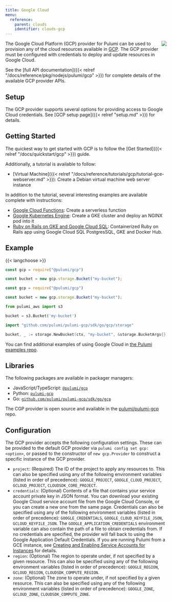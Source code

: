```yaml
---
title: Google Cloud
menu:
  reference:
    parent: clouds
    identifier: clouds-gcp
---
```


<img src="/logos/tech/gcp.svg" align="right" class="h-16 px-8 pb-4">

The Google Cloud Platform (GCP) provider for Pulumi can be used to provision any of the cloud resources available in [GCP](https://cloud.google.com/).  The GCP provider must be configured with credentials to deploy and update resources in Google Cloud.

See the [full API documentation]({{< relref "/docs/reference/pkg/nodejs/pulumi/gcp" >}}) for complete details of the available GCP provider APIs.

## Setup

The GCP provider supports several options for providing access to Google Cloud credentials.  See [GCP setup page]({{< relref "setup.md" >}}) for details.

## Getting Started

The quickest way to get started with GCP is to follow the [Get Started]({{< relref "/docs/quickstart/gcp" >}}) guide.

Additionally, a tutorial is available to follow:

* [Virtual Machine]({{< relref "/docs/reference/tutorials/gcp/tutorial-gce-webserver.md" >}}): Create a Debian virtual machine web server instance

In addition to the tutorial, several interesting examples are available complete with instructions:

* [Google Cloud Functions](https://github.com/pulumi/examples/tree/master/gcp-ts-functions): Create a serverless function
* [Google Kubernetes Engine](https://github.com/pulumi/examples/tree/master/gcp-ts-gke): Create a GKE cluster and deploy an NGINX pod into it
* [Ruby on Rails on GKE and Google Cloud SQL](https://github.com/pulumi/examples/tree/master/gcp-ts-k8s-ruby-on-rails-postgresql): Containerized Ruby on Rails app using Google Cloud SQL PostgresSQL, GKE and Docker Hub.

## Example

{{< langchoose >}}

```javascript
const gcp = require("@pulumi/gcp")

const bucket = new gcp.storage.Bucket("my-bucket");
```

```typescript
const gcp = require("@pulumi/gcp")

const bucket = new gcp.storage.Bucket("my-bucket");
```

```python
from pulumi_aws import s3

bucket = s3.Bucket('my-bucket')
```

```go
import "github.com/pulumi/pulumi-gcp/sdk/go/gcp/storage"

bucket, _ := storage.NewBucket(ctx, "my-bucket", &storage.BucketArgs{})
```

You can find additional examples of using Google Cloud in
[the Pulumi examples repo](https://github.com/pulumi/examples).

## Libraries

The following packages are available in packager managers:

* JavaScript/TypeScript: [`@pulumi/gcp`](https://www.npmjs.com/package/@pulumi/gcp)
* Python: [`pulumi-gcp`](https://pypi.org/project/pulumi-gcp/)
* Go: [`github.com/pulumi/pulumi-gcp/sdk/go/gcp`](https://github.com/pulumi/pulumi-gcp)

The CGP provider is open source and available in the [pulumi/pulumi-gcp](https://github.com/pulumi/pulumi-gcp) repo.

## Configuration

The GCP provider accepts the following configuration settings.  These can be provided to the default GCP provider via `pulumi config set gcp:<option>`, or passed to the constructor of `new gcp.Provider` to construct a specific instance of the GCP provider.

* `project`: (Required) The ID of the project to apply any resources to. This can also be specified using any of the following environment variables (listed in order of precedence): `GOOGLE_PROJECT`, `GOOGLE_CLOUD_PROJECT`, `GCLOUD_PROJECT`, `CLOUDSDK_CORE_PROJECT`.
* `credentials`: (Optional) Contents of a file that contains your service account private key in JSON format. You can download your existing Google Cloud service account file from the Google Cloud Console, or you can create a new one from the same page. Credentials can also be specified using any of the following environment variables (listed in order of precedence): `GOOGLE_CREDENTIALS`, `GOOGLE_CLOUD_KEYFILE_JSON`, `GCLOUD_KEYFILE_JSON`. The `GOOGLE_APPLICATION_CREDENTIALS` environment variable can also contain the path of a file to obtain credentials from. If no credentials are specified, the provider will fall back to using the Google Application Default Credentials. If you are running Pulumi from a GCE instance, see [Creating and Enabling Service Accounts for Instances](https://cloud.google.com/compute/docs/access/create-enable-service-accounts-for-instances) for details.
* `region`: (Optional) The region to operate under, if not specified by a given resource. This can also be specified using any of the following environment variables (listed in order of precedence): `GOOGLE_REGION`, `GCLOUD_REGION`, `CLOUDSDK_COMPUTE_REGION`.
* `zone`: (Optional) The zone to operate under, if not specified by a given resource.  This can also be specified using any of the following environment variables (listed in order of precedence): `GOOGLE_ZONE`, `GCLOUD_ZONE`, `CLOUDSDK_COMPUTE_ZONE`.
